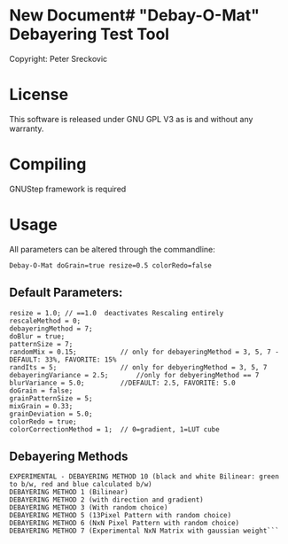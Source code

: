 # New Document# "Debay-O-Mat" Debayering Test Tool
Copyright: Peter Sreckovic

# License
This software is released under GNU GPL V3 as is and without any warranty.

# Compiling
GNUStep framework is required

# Usage
All parameters can be altered through the commandline:

```Debay-O-Mat doGrain=true resize=0.5 colorRedo=false```

## Default Parameters:
```doRescale = false;
resize = 1.0; // ==1.0  deactivates Rescaling entirely
rescaleMethod = 0;
debayeringMethod = 7;
doBlur = true;
patternSize = 7;
randomMix = 0.15; 			// only for debayeringMethod = 3, 5, 7 - DEFAULT: 33%, FAVORITE: 15%
randIts = 5;				// only for debyeringMethod = 3, 5, 7
debayeringVariance = 2.5;		//only for debyeringMethod == 7
blurVariance = 5.0;			//DEFAULT: 2.5, FAVORITE: 5.0			
doGrain = false;
grainPatternSize = 5;
mixGrain = 0.33;
grainDeviation = 5.0;
colorRedo = true;
colorCorrectionMethod = 1; 	// 0=gradient, 1=LUT cube
```
## Debayering Methods
```DEBAYERING METHOD 8 (luminosity - b/w)
EXPERIMENTAL - DEBAYERING METHOD 10 (black and white Bilinear: green to b/w, red and blue calculated b/w)
DEBAYERING METHOD 1 (Bilinear)
DEBAYERING METHOD 2 (with direction and gradient)
DEBAYERING METHOD 3 (With random choice)
DEBAYERING METHOD 5 (13Pixel Pattern with random choice)
DEBAYERING METHOD 6 (NxN Pixel Pattern with random choice)
DEBAYERING METHOD 7 (Experimental NxN Matrix with gaussian weight```

